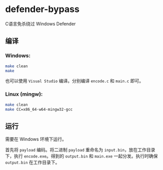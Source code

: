 # defender-bypass
C语言免杀绕过 Windows Defender

## 编译
### Windows:

```bash
make clean
make
```

也可以使用 `Visual Studio` 编译。分别编译 `encode.c` 和 `main.c` 即可。

### Linux (mingw):

```bash
make clean
make CC=x86_64-w64-mingw32-gcc
```

## 运行
需要在 Windows 环境下运行。

首先将 `payload` 编码。将二进制 `payload` 重命名为 `input.bin`，放在工作目录下，执行 `encode.exe`。得到的 `output.bin` 和 `main.exe` 一起分发。执行时确保 `output.bin` 在工作目录下。